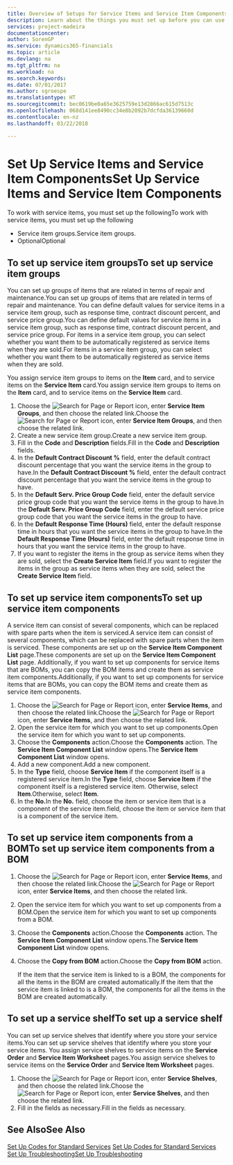 ```yaml
---
title: Overview of Setups for Service Items and Service Item Components | Microsoft Docs
description: Learn about the things you must set up before you can use service items, including default values such as response time, contract discount percent, and service price group.
services: project-madeira
documentationcenter: 
author: SorenGP
ms.service: dynamics365-financials
ms.topic: article
ms.devlang: na
ms.tgt_pltfrm: na
ms.workload: na
ms.search.keywords: 
ms.date: 07/01/2017
ms.author: sgroespe
ms.translationtype: HT
ms.sourcegitcommit: bec0619be0a65e3625759e13d2866ac615d7513c
ms.openlocfilehash: 068d141ee8490cc34e8b2092b7dcfda36139660d
ms.contentlocale: en-nz
ms.lasthandoff: 03/22/2018

---
```

# <a name="set-up-service-items-and-service-item-components"></a><span data-ttu-id="b616b-103">Set Up Service Items and Service Item Components</span><span class="sxs-lookup"><span data-stu-id="b616b-103">Set Up Service Items and Service Item Components</span></span>
<span data-ttu-id="b616b-104">To work with service items, you must set up the following</span><span class="sxs-lookup"><span data-stu-id="b616b-104">To work with service items, you must set up the following</span></span>

* <span data-ttu-id="b616b-105">Service item groups.</span><span class="sxs-lookup"><span data-stu-id="b616b-105">Service item groups.</span></span> 
* <span data-ttu-id="b616b-106">Optional</span><span class="sxs-lookup"><span data-stu-id="b616b-106">Optional</span></span>

## <a name="to-set-up-service-item-groups"></a><span data-ttu-id="b616b-107">To set up service item groups</span><span class="sxs-lookup"><span data-stu-id="b616b-107">To set up service item groups</span></span>
<span data-ttu-id="b616b-108">You can set up groups of items that are related in terms of repair and maintenance.</span><span class="sxs-lookup"><span data-stu-id="b616b-108">You can set up groups of items that are related in terms of repair and maintenance.</span></span> <span data-ttu-id="b616b-109">You can define default values for service items in a service item group, such as response time, contract discount percent, and service price group.</span><span class="sxs-lookup"><span data-stu-id="b616b-109">You can define default values for service items in a service item group, such as response time, contract discount percent, and service price group.</span></span> <span data-ttu-id="b616b-110">For items in a service item group, you can select whether you want them to be automatically registered as service items when they are sold.</span><span class="sxs-lookup"><span data-stu-id="b616b-110">For items in a service item group, you can select whether you want them to be automatically registered as service items when they are sold.</span></span>  
  
<span data-ttu-id="b616b-111">You assign service item groups to items on the **Item** card, and to service items on the **Service Item** card.</span><span class="sxs-lookup"><span data-stu-id="b616b-111">You assign service item groups to items on the **Item** card, and to service items on the **Service Item** card.</span></span>  
  
1. <span data-ttu-id="b616b-112">Choose the ![Search for Page or Report](media/ui-search/search_small.png "Search for Page or Report icon") icon, enter **Service Item Groups**, and then choose the related link.</span><span class="sxs-lookup"><span data-stu-id="b616b-112">Choose the ![Search for Page or Report](media/ui-search/search_small.png "Search for Page or Report icon") icon, enter **Service Item Groups**, and then choose the related link.</span></span>  
2. <span data-ttu-id="b616b-113">Create a new service item group.</span><span class="sxs-lookup"><span data-stu-id="b616b-113">Create a new service item group.</span></span>  
3. <span data-ttu-id="b616b-114">Fill in the **Code** and **Description** fields.</span><span class="sxs-lookup"><span data-stu-id="b616b-114">Fill in the **Code** and **Description** fields.</span></span>  
4. <span data-ttu-id="b616b-115">In the **Default Contract Discount %** field, enter the default contract discount percentage that you want the service items in the group to have.</span><span class="sxs-lookup"><span data-stu-id="b616b-115">In the **Default Contract Discount %** field, enter the default contract discount percentage that you want the service items in the group to have.</span></span>  
5. <span data-ttu-id="b616b-116">In the **Default Serv. Price Group Code** field, enter the default service price group code that you want the service items in the group to have.</span><span class="sxs-lookup"><span data-stu-id="b616b-116">In the **Default Serv. Price Group Code** field, enter the default service price group code that you want the service items in the group to have.</span></span>  
6. <span data-ttu-id="b616b-117">In the **Default Response Time (Hours)** field, enter the default response time in hours that you want the service items in the group to have.</span><span class="sxs-lookup"><span data-stu-id="b616b-117">In the **Default Response Time (Hours)** field, enter the default response time in hours that you want the service items in the group to have.</span></span>  
7. <span data-ttu-id="b616b-118">If you want to register the items in the group as service items when they are sold, select the **Create Service Item** field.</span><span class="sxs-lookup"><span data-stu-id="b616b-118">If you want to register the items in the group as service items when they are sold, select the **Create Service Item** field.</span></span>  

## <a name="to-set-up-service-item-components"></a><span data-ttu-id="b616b-119">To set up service item components</span><span class="sxs-lookup"><span data-stu-id="b616b-119">To set up service item components</span></span>
<span data-ttu-id="b616b-120">A service item can consist of several components, which can be replaced with spare parts when the item is serviced.</span><span class="sxs-lookup"><span data-stu-id="b616b-120">A service item can consist of several components, which can be replaced with spare parts when the item is serviced.</span></span> <span data-ttu-id="b616b-121">These components are set up on the **Service Item Component List** page.</span><span class="sxs-lookup"><span data-stu-id="b616b-121">These components are set up on the **Service Item Component List** page.</span></span> <span data-ttu-id="b616b-122">Additionally, if you want to set up components for service items that are BOMs, you can copy the BOM items and create them as service item components.</span><span class="sxs-lookup"><span data-stu-id="b616b-122">Additionally, if you want to set up components for service items that are BOMs, you can copy the BOM items and create them as service item components.</span></span> 
  
1. <span data-ttu-id="b616b-123">Choose the ![Search for Page or Report](media/ui-search/search_small.png "Search for Page or Report icon") icon, enter **Service Items**, and then choose the related link.</span><span class="sxs-lookup"><span data-stu-id="b616b-123">Choose the ![Search for Page or Report](media/ui-search/search_small.png "Search for Page or Report icon") icon, enter **Service Items**, and then choose the related link.</span></span> 
2. <span data-ttu-id="b616b-124">Open the service item for which you want to set up components.</span><span class="sxs-lookup"><span data-stu-id="b616b-124">Open the service item for which you want to set up components.</span></span>  
3. <span data-ttu-id="b616b-125">Choose the **Components** action.</span><span class="sxs-lookup"><span data-stu-id="b616b-125">Choose the **Components** action.</span></span> <span data-ttu-id="b616b-126">The **Service Item Component List** window opens.</span><span class="sxs-lookup"><span data-stu-id="b616b-126">The **Service Item Component List** window opens.</span></span>  
4. <span data-ttu-id="b616b-127">Add a new component.</span><span class="sxs-lookup"><span data-stu-id="b616b-127">Add a new component.</span></span>  
5. <span data-ttu-id="b616b-128">In the **Type** field, choose **Service Item** if the component itself is a registered service item.</span><span class="sxs-lookup"><span data-stu-id="b616b-128">In the **Type** field, choose **Service Item** if the component itself is a registered service item.</span></span> <span data-ttu-id="b616b-129">Otherwise, select **Item**.</span><span class="sxs-lookup"><span data-stu-id="b616b-129">Otherwise, select **Item**.</span></span>  
6. <span data-ttu-id="b616b-130">In the **No.**</span><span class="sxs-lookup"><span data-stu-id="b616b-130">In the **No.**</span></span> <span data-ttu-id="b616b-131">field, choose the item or service item that is a component of the service item.</span><span class="sxs-lookup"><span data-stu-id="b616b-131">field, choose the item or service item that is a component of the service item.</span></span>  

## <a name="to-set-up-service-item-components-from-a-bom"></a><span data-ttu-id="b616b-132">To set up service item components from a BOM</span><span class="sxs-lookup"><span data-stu-id="b616b-132">To set up service item components from a BOM</span></span>
1.  <span data-ttu-id="b616b-133">Choose the ![Search for Page or Report](media/ui-search/search_small.png "Search for Page or Report icon") icon, enter **Service Items**, and then choose the related link.</span><span class="sxs-lookup"><span data-stu-id="b616b-133">Choose the ![Search for Page or Report](media/ui-search/search_small.png "Search for Page or Report icon") icon, enter **Service Items**, and then choose the related link.</span></span>  
2. <span data-ttu-id="b616b-134">Open the service item for which you want to set up components from a BOM.</span><span class="sxs-lookup"><span data-stu-id="b616b-134">Open the service item for which you want to set up components from a BOM.</span></span>  
3. <span data-ttu-id="b616b-135">Choose the **Components** action.</span><span class="sxs-lookup"><span data-stu-id="b616b-135">Choose the **Components** action.</span></span> <span data-ttu-id="b616b-136">The **Service Item Component List** window opens.</span><span class="sxs-lookup"><span data-stu-id="b616b-136">The **Service Item Component List** window opens.</span></span>  
4. <span data-ttu-id="b616b-137">Choose the **Copy from BOM** action.</span><span class="sxs-lookup"><span data-stu-id="b616b-137">Choose the **Copy from BOM** action.</span></span>  
  
    <span data-ttu-id="b616b-138">If the item that the service item is linked to is a BOM, the components for all the items in the BOM are created automatically.</span><span class="sxs-lookup"><span data-stu-id="b616b-138">If the item that the service item is linked to is a BOM, the components for all the items in the BOM are created automatically.</span></span>  

## <a name="to-set-up-a-service-shelf"></a><span data-ttu-id="b616b-139">To set up a service shelf</span><span class="sxs-lookup"><span data-stu-id="b616b-139">To set up a service shelf</span></span>
<span data-ttu-id="b616b-140">You can set up service shelves that identify where you store your service items.</span><span class="sxs-lookup"><span data-stu-id="b616b-140">You can set up service shelves that identify where you store your service items.</span></span> <span data-ttu-id="b616b-141">You assign service shelves to service items on the **Service Order** and **Service Item Worksheet** pages.</span><span class="sxs-lookup"><span data-stu-id="b616b-141">You assign service shelves to service items on the **Service Order** and **Service Item Worksheet** pages.</span></span>  
  
1. <span data-ttu-id="b616b-142">Choose the ![Search for Page or Report](media/ui-search/search_small.png "Search for Page or Report icon") icon, enter **Service Shelves**, and then choose the related link.</span><span class="sxs-lookup"><span data-stu-id="b616b-142">Choose the ![Search for Page or Report](media/ui-search/search_small.png "Search for Page or Report icon") icon, enter **Service Shelves**, and then choose the related link.</span></span>
2. <span data-ttu-id="b616b-143">Fill in the fields as necessary.</span><span class="sxs-lookup"><span data-stu-id="b616b-143">Fill in the fields as necessary.</span></span>

## <a name="see-also"></a><span data-ttu-id="b616b-144">See Also</span><span class="sxs-lookup"><span data-stu-id="b616b-144">See Also</span></span>
<span data-ttu-id="b616b-145">[Set Up Codes for Standard Services](service-how-setup-service-coding.md) </span><span class="sxs-lookup"><span data-stu-id="b616b-145">[Set Up Codes for Standard Services](service-how-setup-service-coding.md) </span></span>  
[<span data-ttu-id="b616b-146">Set Up Troubleshooting</span><span class="sxs-lookup"><span data-stu-id="b616b-146">Set Up Troubleshooting</span></span>](service-how-setup-troubleshooting.md)
